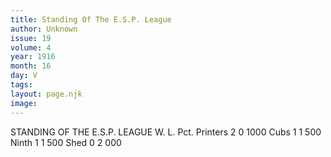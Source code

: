 ```yaml
---
title: Standing Of The E.S.P. League
author: Unknown
issue: 19
volume: 4
year: 1916
month: 16
day: V
tags:
layout: page.njk
image:
---
```

STANDING OF THE E.S.P. LEAGUE    		W.	L.	Pct.   Printers	2	0	1000   Cubs		1	1	500   Ninth	1	1	500   Shed		0	2	000




